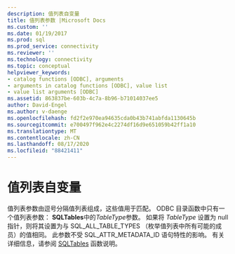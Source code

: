 ```yaml
---
description: 值列表自变量
title: 值列表参数 |Microsoft Docs
ms.custom: ''
ms.date: 01/19/2017
ms.prod: sql
ms.prod_service: connectivity
ms.reviewer: ''
ms.technology: connectivity
ms.topic: conceptual
helpviewer_keywords:
- catalog functions [ODBC], arguments
- arguments in catalog functions [ODBC], value list
- value list arguments [ODBC]
ms.assetid: 863837be-603b-4c7a-8b96-b71014037ee5
author: David-Engel
ms.author: v-daenge
ms.openlocfilehash: fd2f2e970ea94635cda0b43b741abfda1130645b
ms.sourcegitcommit: e700497f962e4c2274df16d9e651059b42ff1a10
ms.translationtype: MT
ms.contentlocale: zh-CN
ms.lasthandoff: 08/17/2020
ms.locfileid: "88421411"
---
```

# <a name="value-list-arguments"></a>值列表自变量
值列表参数由逗号分隔值列表组成，这些值用于匹配。 ODBC 目录函数中只有一个值列表参数： **SQLTables**中的*TableType*参数。 如果将 *TableType* 设置为 null 指针，则将其设置为与 SQL_ALL_TABLE_TYPES （枚举值列表中所有可能的成员）的值相同。 此参数不受 SQL_ATTR_METADATA_ID 语句特性的影响。 有关详细信息，请参阅 [SQLTables](../../../odbc/reference/syntax/sqltables-function.md) 函数说明。
